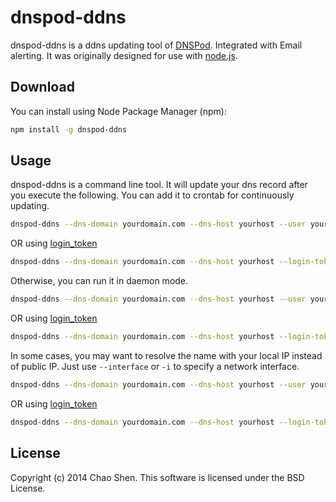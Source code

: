 # dnspod-ddns

dnspod-ddns is a ddns updating tool of [DNSPod](http://www.dnspod.cn). Integrated with Email alerting.
It was originally designed for use with [node.js](http://nodejs.org).


## Download

You can install using Node Package Manager (npm):

```sh
npm install -g dnspod-ddns
```

## Usage

dnspod-ddns is a command line tool. It will update your dns record after you execute the following. You can add it to crontab for continuously updating.

```sh
dnspod-ddns --dns-domain yourdomain.com --dns-host yourhost --user youremail --passwd yourpassword
```
OR using [login_token](https://support.dnspod.cn/Kb/showarticle/tsid/227/) 

```sh
dnspod-ddns --dns-domain yourdomain.com --dns-host yourhost --login-token yourtoken
```

Otherwise, you can run it in daemon mode.

```sh
dnspod-ddns --dns-domain yourdomain.com --dns-host yourhost --user youremail --passwd yourpassword --daemon
```

OR using [login_token](https://support.dnspod.cn/Kb/showarticle/tsid/227/) 

```sh
dnspod-ddns --dns-domain yourdomain.com --dns-host yourhost --login-token yourtoken --daemon
```

In some cases, you may want to resolve the name with your local IP instead of public IP. Just use `--interface` or `-i` to specify a network interface.

```sh
dnspod-ddns --dns-domain yourdomain.com --dns-host yourhost --user youremail --passwd yourpassword --interface eth0
```

OR using [login_token](https://support.dnspod.cn/Kb/showarticle/tsid/227/) 

```sh
dnspod-ddns --dns-domain yourdomain.com --dns-host yourhost --login-token --interface eth0
```


## License

Copyright (c) 2014 Chao Shen. This software is licensed under the BSD License.
